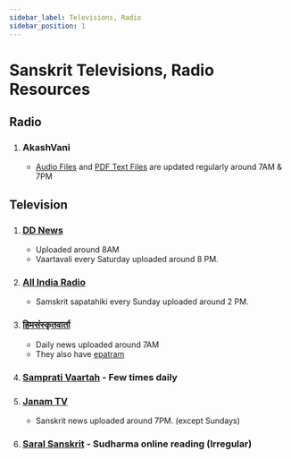 ```yaml
---
sidebar_label: Televisions, Radio
sidebar_position: 1
---
```


# Sanskrit Televisions, Radio Resources

## Radio

1. ### AkashVani
    * [Audio Files](https://www.newsonair.gov.in/bulletins-category/nsd-audio/) and [PDF Text Files](https://www.newsonair.gov.in/bulletins-category/nsd-text/) are updated regularly around 7AM & 7PM


## Television

1. ### [DD News](https://youtube.com/@ddnews)
    * Uploaded around 8AM
    * Vaartavali every Saturday uploaded around 8 PM.

1. ### [All India Radio](https://newsonair.gov.in/audio-archive-search/)
    * Samskrit sapatahiki every Sunday uploaded around 2 PM. 

1. ### [हिमसंस्कृतवार्ता](https://youtube.com/@himsanskritnews)
    * Daily news uploaded around 7AM
    * They also have [epatram](https://himsanskritam.com/)

1. ### [Samprati Vaartah](http://samprativartah.in/) - Few times daily

1. ### [Janam TV](https://youtube.com/@tvjanam)
    * Sanskrit news uploaded around 7PM. (except Sundays)

1. ### [Saral Sanskrit](https://youtube.com/@SSSambhashan) - Sudharma online reading (Irregular)